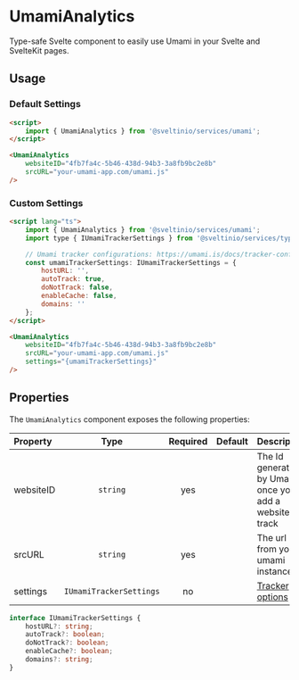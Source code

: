 # UmamiAnalytics

Type-safe Svelte component to easily use Umami in your Svelte and SvelteKit pages.

## Usage

### Default Settings

```html
<script>
    import { UmamiAnalytics } from '@sveltinio/services/umami';
</script>

<UmamiAnalytics
    websiteID="4fb7fa4c-5b46-438d-94b3-3a8fb9bc2e8b"
    srcURL="your-umami-app.com/umami.js"
/>
```

### Custom Settings

```html
<script lang="ts">
    import { UmamiAnalytics } from '@sveltinio/services/umami';
    import type { IUmamiTrackerSettings } from '@sveltinio/services/types';

    // Umami tracker configurations: https://umami.is/docs/tracker-config
    const umamiTrackerSettings: IUmamiTrackerSettings = {
        hostURL: '',
        autoTrack: true,
        doNotTrack: false,
        enableCache: false,
        domains: ''
    };
</script>

<UmamiAnalytics
    websiteID="4fb7fa4c-5b46-438d-94b3-3a8fb9bc2e8b"
    srcURL="your-umami-app.com/umami.js"
    settings="{umamiTrackerSettings}"
/>
```

## Properties

The `UmamiAnalytics` component exposes the following properties:

| Property  | Type                      | Required | Default | Description                                                    |
| :-------- | :-----------------------: | :------: | :-----: | :------------------------------------------------------------- |
| websiteID | `string`                  | yes      |         | The Id generated by Umami once you add a website to track      |
| srcURL    | `string`                  | yes      |         | The url from your umami instance                               |
| settings  | `IUmamiTrackerSettings`   | no       |         | [Tracker options](https://umami.is/docs/tracker-configuration) |

```typescript
interface IUmamiTrackerSettings {
    hostURL?: string;
    autoTrack?: boolean;
    doNotTrack?: boolean;
    enableCache?: boolean;
    domains?: string;
}
```

